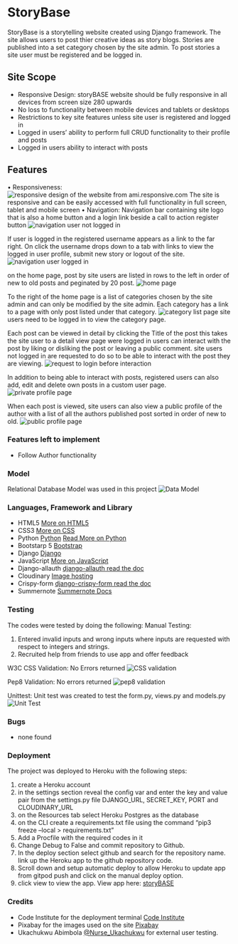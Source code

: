 # StoryBase
StoryBase is a storytelling website created using Django framework. The site allows users to post thier creative ideas as story blogs. Stories are published into a set category chosen by the site admin. To post stories a site user must be registered and be logged in.
## Site Scope
* Responsive Design: storyBASE website should be fully responsive in all devices from screen size 280 upwards
* No loss to functionality between mobile devices and tablets or desktops
* Restrictions to key site features unless site user is registered and logged in
* Logged in users’ ability to perform full CRUD functionality to their profile and posts
* Logged in users ability to interact with posts

## Features
•	Responsiveness:
![responsive design of the website from ami.responsive.com](static/img/amiresponsivetest.png)
The site is responsive and can be easily accessed with full functionality in full screen, tablet and mobile screen
•	Navigation:
Navigation bar containing site logo that is also a home button and a login link beside a call to action register button
![navigation user not logged in](static/img/user_not_logged_in.png)

If user is logged in the registered username appears as a link to the far right. On click the username drops down to a tab with links to view the logged in user profile, submit new story or logout of the site.
![navigation user logged in](static/img/logged_in_user.png)

on the home page, post by site users are listed in rows to the left in order of new to old posts and peginated by 20 post.
![home page](static/img/homepage.png)

To the right of the home page is a list of categories chosen by the site admin and can only be modified by the site admin. Each category has a link to a page with only post listed under that category.
![category list page](static/img/category_page.png)
site users need to be logged in to view the category page.

Each post can be viewed in detail by clicking the Title of the post this takes the site user to a detail view page were logged in users can interact with the post by liking or disliking the post or leaving a public comment.
site users not logged in are requested to do so to be able to interact with the post they are viewing.
![request to login before interaction](static/img/sign_in_required.png)

In addition to being able to interact with posts, registered users can also add, edit and delete own posts in a custom user page.
![private profile page](static/img/user_profile_page.png)

When each post is viewed, site users can also view a public profile of the author with a list of all the authors published post sorted in order of new to old.
![public profile page](static/img/public_profile.png)

### Features left to implement
* Follow Author functionality

### Model
Relational Database Model was used in this project
![Data Model](static/img/relational%20database%20model.png)

### Languages, Framework and Library
* HTML5 [More on HTML5 ](https://en.wikipedia.org/wiki/HTML5)
* CSS3 [More on CSS](https://en.wikipedia.org/wiki/CSS)
* Python [Python](https://www.python.org/) [Read More on Python](https://en.wikipedia.org/wiki/Python_(programming_language))
* Bootstarp 5 [Bootstrap](https://getbootstrap.com/)
* Django [Django](https://www.djangoproject.com/)
* JavaScript [More on JavaScript](https://en.wikipedia.org/wiki/JavaScript)
* Django-allauth [django-allauth read the doc](https://django-allauth.readthedocs.io/en/latest/)
* Cloudinary [Image hosting](https://cloudinary.com/)
* Crispy-form [django-crispy-form read the doc](https://django-crispy-forms.readthedocs.io/en/latest/install.html)
* Summernote [Summernote Docs](https://summernote.org/)


### Testing
The codes were tested by doing the following:
Manual Testing:
1.	Entered invalid inputs and wrong inputs where inputs are requested with respect to integers and strings.
2.	Recruited help from friends to use app and offer feedback

W3C CSS Validation: No Errors returned
![CSS validation](static/img/css_validation.png)

Pep8 Validation: No errors returned
![pep8 validation](static/img/pep8_check.png)

Unittest:
Unit test was created to test the form.py, views.py and models.py
![Unit Test](static/img/)

### Bugs
* none found


### Deployment
The project was deployed to Heroku with the following steps:
1. create a Heroku account
2.  in the settings section reveal the config var and enter the key and value pair from the settings.py file
DJANGO_URL, SECRET_KEY, PORT and CLOUDINARY_URL
3.	on the Resources tab select Heroku Postgres as the database
4.	on the CLI create a requirements.txt file using the command “pip3 freeze –local > requirements.txt”
5.	Add a Procfile with the required codes in it
6.	Change Debug to False and commit repository to Github.
7. In the deploy section select github and search for the repository name. link up the Heroku app to the github repository code.
8. Scroll down and setup automatic deploy to allow Heroku to update app from gitpod push and click on the manual deploy option.
9. click view to view the app.
View app here: [storyBASE](https://story-base.herokuapp.com/)

### Credits
* Code Institute for the deployment terminal [Code Institute](https://codeinstitute.net/ie/)
* Pixabay for the images used on the site [Pixabay](https://pixabay.com/)
* Ukachukwu Abimbola [@Nurse_Ukachukwu](https://twitter.com/nurse_ukachukwu) for external user testing.
